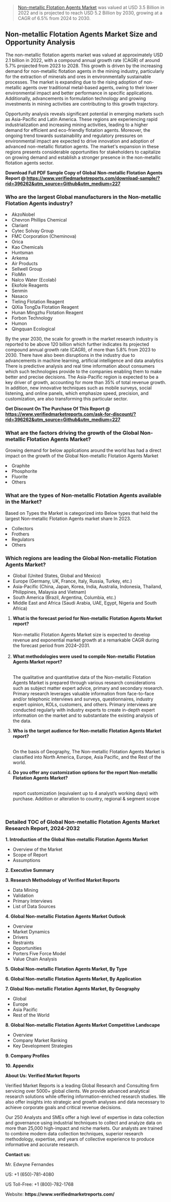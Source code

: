 <blockquote><p><p><a href="https://www.verifiedmarketreports.com/download-sample/?rid=396262&utm_source=Github&utm_medium=227" target="_blank">Non-metallic Flotation Agents Market</a> was valued at USD 3.5 Billion in 2022 and is projected to reach USD 5.2 Billion by 2030, growing at a CAGR of 6.5% from 2024 to 2030.</p></blockquote><p><h2>Non-metallic Flotation Agents Market Size and Opportunity Analysis</h2><p>The non-metallic flotation agents market was valued at approximately USD 2.1 billion in 2022, with a compound annual growth rate (CAGR) of around 5.7% projected from 2023 to 2028. This growth is driven by the increasing demand for non-metallic flotation agents in the mining industry, particularly for the extraction of minerals and ores in environmentally sustainable processes. The market is expanding due to the rising adoption of non-metallic agents over traditional metal-based agents, owing to their lower environmental impact and better performance in specific applications. Additionally, advancements in formulation technology and growing investments in mining activities are contributing to this growth trajectory.</p><p>Opportunity analysis reveals significant potential in emerging markets such as Asia-Pacific and Latin America. These regions are experiencing rapid industrialization and increasing mining activities, leading to a higher demand for efficient and eco-friendly flotation agents. Moreover, the ongoing trend towards sustainability and regulatory pressures on environmental impact are expected to drive innovation and adoption of advanced non-metallic flotation agents. The market's expansion in these regions presents considerable opportunities for stakeholders to capitalize on growing demand and establish a stronger presence in the non-metallic flotation agents sector.</p></p><p class=""><strong>Download Full PDF Sample Copy of Global Non-metallic Flotation Agents Report @ <a href="https://www.verifiedmarketreports.com/download-sample/?rid=396262&amp;utm_source=Github&amp;utm_medium=227" target="_blank">https://www.verifiedmarketreports.com/download-sample/?rid=396262&amp;utm_source=Github&amp;utm_medium=227</a></strong></p><h3 id="" class="">Who are the largest Global manufacturers in the Non-metallic Flotation Agents industry?</h3><p><li>AkzoNobel</li><li> Chevron Phillips Chemical</li><li> Clariant</li><li> Cytec Solvay Group</li><li> FMC Corporation (Cheminova)</li><li> Orica</li><li> Kao Chemicals</li><li> Huntsman</li><li> Arkema</li><li> Air Products</li><li> Sellwell Group</li><li> FloMin</li><li> Nalco Water (Ecolab)</li><li> Ekofole Reagents</li><li> Senmin</li><li> Nasaco</li><li> Tieling Flotation Reagent</li><li> QiXia TongDa Flotation Reagent</li><li> Hunan Mingzhu Flotation Reagent</li><li> Forbon Technology</li><li> Humon</li><li> Qingquan Ecological</li></p><div class=""><div class="" dir="" data-message-author-role="" data-message-id="" data-message-model-slug=""><div class=""><div class=""><div class=""><div class="" dir="" data-message-author-role="" data-message-id="" data-message-model-slug=""><div class=""><div class=""><p>By the year 2030, the scale for growth in the market research industry is reported to be above 120 billion which further indicates its projected compound annual growth rate (CAGR), of more than 5.8% from 2023 to 2030. There have also been disruptions in the industry due to advancements in machine learning, artificial intelligence and data analytics There is predictive analysis and real time information about consumers which such technologies provide to the companies enabling them to make better and precise decisions. The Asia-Pacific region is expected to be a key driver of growth, accounting for more than 35% of total revenue growth. In addition, new innovative techniques such as mobile surveys, social listening, and online panels, which emphasize speed, precision, and customization, are also transforming this particular sector.</p><p><strong>Get Discount On The Purchase Of This Report @&nbsp; <a href="https://www.verifiedmarketreports.com/ask-for-discount/?rid=396262&amp;utm_source=Github&amp;utm_medium=227" target="_blank">https://www.verifiedmarketreports.com/ask-for-discount/?rid=396262&amp;utm_source=Github&amp;utm_medium=227</a></strong></p></div></div></div></div></div></div></div></div><h3 id="" class="">What are the factors driving the growth of the Global Non-metallic Flotation Agents Market?</h3><p id="" class="">Growing demand for below applications around the world has had a direct impact on the growth of the Global Non-metallic Flotation Agents Market</p><p id="" class=""><li>Graphite</li><li> Phosphorite</li><li> Fluorite</li><li> Others</li></p><h3 id="" class="">What are the types of Non-metallic Flotation Agents available in the Market?</h3><p id="" class="">Based on Types the Market is categorized into Below types that held the largest Non-metallic Flotation Agents market share In 2023.</p><p id="" class=""><li>Collectors</li><li> Frothers</li><li> Regulators</li><li> Others</li></p><h3 id="" class="">Which regions are leading the Global Non-metallic Flotation Agents Market?</h3><ul><li>Global (United States, Global and Mexico)</li><li>Europe (Germany, UK, France, Italy, Russia, Turkey, etc.)</li><li>Asia-Pacific (China, Japan, Korea, India, Australia, Indonesia, Thailand, Philippines, Malaysia and Vietnam)</li><li>South America (Brazil, Argentina, Columbia, etc.)</li><li>Middle East and Africa (Saudi Arabia, UAE, Egypt, Nigeria and South Africa)</li></ul><p><ol><li><strong>What is the forecast period for Non-metallic Flotation Agents Market report?<br /></strong><br /><span data-sheets-root="1" data-sheets-value="{&quot;1&quot;:2,&quot;2&quot;:&quot;XXXX size is expected to develop revenue and exponential market growth at a remarkable CAGR during the forecast period from 2024&ndash;2030.&quot;}" data-sheets-userformat="{&quot;2&quot;:12674,&quot;4&quot;:{&quot;1&quot;:2,&quot;2&quot;:16776960},&quot;10&quot;:2,&quot;11&quot;:0,&quot;15&quot;:&quot;Arial&quot;,&quot;16&quot;:12}">Non-metallic Flotation Agents Market size is expected to develop revenue and exponential market growth at a remarkable CAGR during the forecast period from 2024&ndash;2031.</span><br /><br /></li><li><strong>What methodologies were used to compile Non-metallic Flotation Agents Market report?<br /><br /></strong><p>The qualitative and quantitative data of the&nbsp;Non-metallic Flotation Agents Market is prepared through various research considerations such as subject matter expert advice, primary and secondary research. Primary research leverages valuable information from face-to-face and/or telephonic interviews and surveys, questionnaires, industry expert opinion, KOLs, customers, and others. Primary interviews are conducted regularly with industry experts to create in-depth expert information on the market and to substantiate the existing analysis of the data.&nbsp;</p></li><li><strong>Who is the target audience for Non-metallic Flotation Agents Market report?<br /><br /></strong><p>On the basis of Geography, The&nbsp;Non-metallic Flotation Agents Market is classified into North America, Europe, Asia Pacific, and the Rest of the world.</p></li><li><strong>Do you offer any customization options for the report Non-metallic Flotation Agents Market?<br /><br /></strong><p>report customization (equivalent up to 4 analyst&rsquo;s working days) with purchase. Addition or alteration to country, regional &amp; segment scope</p><p>&nbsp;</p></li></ol></p><h3 id="" class="">Detailed TOC of Global Non-metallic Flotation Agents Market Research Report, 2024-2032</h3><p id="" class=""><strong>1. Introduction of the Global Non-metallic Flotation Agents Market</strong></p><ul><li>Overview of the Market</li><li>Scope of Report</li><li>Assumptions</li></ul><p id="" class=""><strong>2. Executive Summary</strong></p><p id="" class=""><strong>3. Research Methodology of&nbsp;Verified Market Reports</strong></p><ul><li>Data Mining</li><li>Validation</li><li>Primary Interviews</li><li>List of Data Sources</li></ul><p id="" class=""><strong>4. Global Non-metallic Flotation Agents Market Outlook</strong></p><ul><li>Overview</li><li>Market Dynamics</li><li>Drivers</li><li>Restraints</li><li>Opportunities</li><li>Porters Five Force Model</li><li>Value Chain Analysis</li></ul><p id="" class=""><strong>5. Global Non-metallic Flotation Agents Market, By&nbsp;Type</strong></p><p id="" class=""><strong>6. Global Non-metallic Flotation Agents Market, By Application</strong></p><p id="" class=""><strong>7. Global Non-metallic Flotation Agents Market, By Geography</strong></p><ul><li>Global</li><li>Europe</li><li>Asia Pacific</li><li>Rest of the World</li></ul><p id="" class=""><strong>8. Global Non-metallic Flotation Agents Market Competitive Landscape</strong></p><ul><li>Overview</li><li>Company Market Ranking</li><li>Key Development Strategies</li></ul><p id="" class=""><strong>9. Company Profiles</strong></p><p id="" class=""><strong>10. Appendix</strong></p><p id="" class=""><strong>About Us: Verified Market Reports</strong></p><p id="" class="">Verified Market Reports is a leading Global Research and Consulting firm servicing over 5000+ global clients. We provide advanced analytical research solutions while offering information-enriched research studies. We also offer insights into strategic and growth analyses and data necessary to achieve corporate goals and critical revenue decisions.</p><p id="" class="">Our 250 Analysts and SMEs offer a high level of expertise in data collection and governance using industrial techniques to collect and analyze data on more than 25,000 high-impact and niche markets. Our analysts are trained to combine modern data collection techniques, superior research methodology, expertise, and years of collective experience to produce informative and accurate research.</p><p id="" class=""><strong>Contact us:</strong></p><p id="" class="">Mr. Edwyne Fernandes</p><p id="" class="">US: +1 (650)-781-4080</p><p id="" class="">US Toll-Free: +1 (800)-782-1768</p><p id="" class="">Website: <a target="" data-test-app-aware-link=""><strong>https://www.verifiedmarketreports.com/</strong></a></p>
